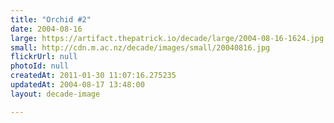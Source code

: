 ```yaml
---
title: "Orchid #2"
date: 2004-08-16
large: https://artifact.thepatrick.io/decade/large/2004-08-16-1624.jpg
small: http://cdn.m.ac.nz/decade/images/small/20040816.jpg
flickrUrl: null
photoId: null
createdAt: 2011-01-30 11:07:16.275235
updatedAt: 2004-08-17 13:48:00
layout: decade-image

---
```


